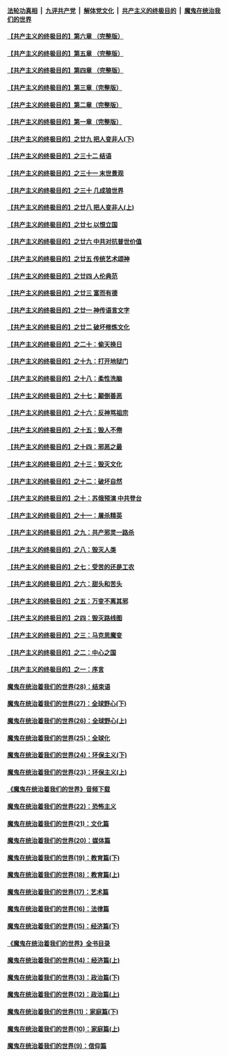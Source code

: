 

####  [法轮功真相](../../../../basic/blob/master/README.md?t=05140001) &nbsp;|&nbsp; [九评共产党](../../../../9ping.md/blob/master/README.md?t=05140001) &nbsp;|&nbsp; [解体党文化](../../../../jtdwh.md/blob/master/README.md?t=05140001)  &nbsp;|&nbsp; [共产主义的终极目的](../../../../gczydzjmd.md/blob/master/README.md?t=05140001) &nbsp;|&nbsp; [魔鬼在统治我们的世界](../../../../mgztzwmdsj.md/blob/master/README.md?t=05140001) 

#### [【共产主义的终极目的】第六章 （完整版）](../pages/nsc422/n11428913.md?t=05140001) 

#### [【共产主义的终极目的】第五章 （完整版）](../pages/nsc422/n11428912.md?t=05140001) 

#### [【共产主义的终极目的】第四章 （完整版）](../pages/nsc422/n11428907.md?t=05140001) 

#### [【共产主义的终极目的】第三章（完整版）](../pages/nsc422/n11428848.md?t=05140001) 

#### [【共产主义的终极目的】第二章（完整版）](../pages/nsc422/n11428831.md?t=05140001) 

#### [【共产主义的终极目的】第一章（完整版）](../pages/nsc422/n11417651.md?t=05140001) 

#### [【共产主义的终极目的】之廿九 把人变非人(下)](../pages/nsc422/n11344140.md?t=05140001) 

#### [【共产主义的终极目的】之三十二 结语](../pages/nsc422/n11360535.md?t=05140001) 

#### [【共产主义的终极目的】之三十一 末世景观](../pages/nsc422/n11351129.md?t=05140001) 

#### [【共产主义的终极目的】之三十 几成狼世界](../pages/nsc422/n11348280.md?t=05140001) 

#### [【共产主义的终极目的】之廿八 把人变非人(上)](../pages/nsc422/n11340492.md?t=05140001) 

#### [【共产主义的终极目的】之廿七 以恨立国](../pages/nsc422/n11336944.md?t=05140001) 

#### [【共产主义的终极目的】之廿六 中共对抗普世价值](../pages/nsc422/n11324785.md?t=05140001) 

#### [【共产主义的终极目的】之廿五 传统艺术颂神](../pages/nsc422/n11296396.md?t=05140001) 

#### [【共产主义的终极目的】之廿四 人伦典范](../pages/nsc422/n11296397.md?t=05140001) 

#### [【共产主义的终极目的】之廿三 富而有德](../pages/nsc422/n11283598.md?t=05140001) 

#### [【共产主义的终极目的】之廿一 神传语言文字](../pages/nsc422/n11263265.md?t=05140001) 

#### [【共产主义的终极目的】之廿二 破坏修炼文化](../pages/nsc422/n11245728.md?t=05140001) 

#### [【共产主义的终极目的】之二十：偷天换日](../pages/nsc422/n11238846.md?t=05140001) 

#### [【共产主义的终极目的】之十九：打开地狱门](../pages/nsc422/n11206376.md?t=05140001) 

#### [【共产主义的终极目的】之十八：柔性洗脑](../pages/nsc422/n11199994.md?t=05140001) 

#### [【共产主义的终极目的】之十七：颠倒善恶](../pages/nsc422/n11179782.md?t=05140001) 

#### [【共产主义的终极目的】之十六：反神骂祖宗](../pages/nsc422/n11166798.md?t=05140001) 

#### [【共产主义的终极目的】之十五：毁人不倦](../pages/nsc422/n11166792.md?t=05140001) 

#### [【共产主义的终极目的】之十四：邪恶之最](../pages/nsc422/n11150249.md?t=05140001) 

#### [【共产主义的终极目的】之十三：毁灭文化](../pages/nsc422/n11135227.md?t=05140001) 

#### [【共产主义的终极目的】之十二：破坏自然](../pages/nsc422/n11135214.md?t=05140001) 

#### [【共产主义的终极目的】之十：苏俄预演 中共登台](../pages/nsc422/n11118424.md?t=05140001) 

#### [【共产主义的终极目的】之十一：屠杀精英](../pages/nsc422/n11118442.md?t=05140001) 

#### [【共产主义的终极目的】之九：共产邪灵一路杀](../pages/nsc422/n11114139.md?t=05140001) 

#### [【共产主义的终极目的】之八：毁灭人类](../pages/nsc422/n11108503.md?t=05140001) 

#### [【共产主义的终极目的】之七：受苦的还是工农](../pages/nsc422/n11101809.md?t=05140001) 

#### [【共产主义的终极目的】之六：甜头和苦头](../pages/nsc422/n11096971.md?t=05140001) 

#### [【共产主义的终极目的】之五：万变不离其邪](../pages/nsc422/n11091285.md?t=05140001) 

#### [【共产主义的终极目的】之四：毁灭路线图](../pages/nsc422/n11086284.md?t=05140001) 

#### [【共产主义的终极目的】之三：马克思魔变](../pages/nsc422/n11061941.md?t=05140001) 

#### [【共产主义的终极目的】之二：中心之国](../pages/nsc422/n11047728.md?t=05140001) 

#### [【共产主义的终极目的】之一：序言](../pages/nsc422/n11086077.md?t=05140001) 

#### [魔鬼在统治着我们的世界(28)：结束语](../pages/nsc422/n10936246.md?t=05140001) 

#### [魔鬼在统治着我们的世界(27)：全球野心(下)](../pages/nsc422/n10928319.md?t=05140001) 

#### [魔鬼在统治着我们的世界(26)：全球野心(上)](../pages/nsc422/n10900318.md?t=05140001) 

#### [魔鬼在统治着我们的世界(25)：全球化](../pages/nsc422/n10788205.md?t=05140001) 

#### [魔鬼在统治着我们的世界(24)：环保主义(下)](../pages/nsc422/n10695307.md?t=05140001) 

#### [魔鬼在统治着我们的世界(23)：环保主义(上)](../pages/nsc422/n10688613.md?t=05140001) 

#### [《魔鬼在统治着我们的世界》音频下载](../pages/nsc422/n10635553.md?t=05140001) 

#### [魔鬼在统治着我们的世界(22)：恐怖主义](../pages/nsc422/n10614727.md?t=05140001) 

#### [魔鬼在统治着我们的世界(21)：文化篇](../pages/nsc422/n10597706.md?t=05140001) 

#### [魔鬼在统治着我们的世界(20)：媒体篇](../pages/nsc422/n10586579.md?t=05140001) 

#### [魔鬼在统治着我们的世界(19)：教育篇(下)](../pages/nsc422/n10564808.md?t=05140001) 

#### [魔鬼在统治着我们的世界(18)：教育篇(上)](../pages/nsc422/n10526970.md?t=05140001) 

#### [魔鬼在统治着我们的世界(17)：艺术篇](../pages/nsc422/n10499093.md?t=05140001) 

#### [魔鬼在统治着我们的世界(16)：法律篇](../pages/nsc422/n10485969.md?t=05140001) 

#### [魔鬼在统治着我们的世界(15)：经济篇(下)](../pages/nsc422/n10469975.md?t=05140001) 

#### [《魔鬼在统治着我们的世界》全书目录](../pages/nsc422/n10464261.md?t=05140001) 

#### [魔鬼在统治着我们的世界(14)：经济篇(上)](../pages/nsc422/n10457370.md?t=05140001) 

#### [魔鬼在统治着我们的世界(13)：政治篇(下)](../pages/nsc422/n10448270.md?t=05140001) 

#### [魔鬼在统治着我们的世界(12)：政治篇(上)](../pages/nsc422/n10444576.md?t=05140001) 

#### [魔鬼在统治着我们的世界(11)：家庭篇(下)](../pages/nsc422/n10440961.md?t=05140001) 

#### [魔鬼在统治着我们的世界(10)：家庭篇(上)](../pages/nsc422/n10435448.md?t=05140001) 

#### [魔鬼在统治着我们的世界(9)：信仰篇](../pages/nsc422/n10432159.md?t=05140001) 

